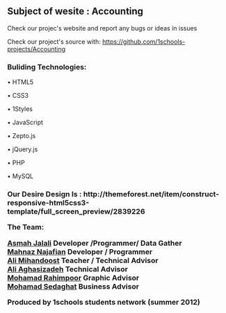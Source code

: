<h2>Subject of wesite : Accounting</h2>
Check our projec's website and report any bugs or ideas in issues

Check our project's source with:
https://github.com/1schools-projects/Accounting

<h3>Buliding Technologies:</h3>

• HTML5

•	CSS3

•	1Styles

•	JavaScript

•	Zepto.js

•	jQuery.js

•	PHP

•	MySQL

<h3>Our Desire Design Is :</h3</br>
http://themeforest.net/item/construct-responsive-html5css3-template/full_screen_preview/2839226

<b>The Team:</b>

  [Asmah Jalali](http://github.com/Asmah_Jalali) Developer /Programmer/ Data Gather <br />
	[Mahnaz Najafian](http://github.com/Mahnaz) Developer / Programmer<br />
	[Ali Mihandoost](http://github.com/AliMD) Teacher / Technical Advisor<br />
	[Ali Aghasizadeh](http://github.com/AliGH) Technical Advisor<br />
	[Mohamad Rahimpoor](http://github.com/mrahimpoor) Graphic Advisor<br />
	[Mohamad Sedaghat](http://github.com/msedaghat) Business Advisor<br />



Produced by 1schools students network (summer 2012)

